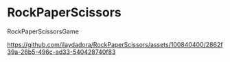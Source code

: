 # RockPaperScissors
 RockPaperScissorsGame

 


https://github.com/ilaydadora/RockPaperScissors/assets/100840400/2862f39a-26b5-496c-ad33-540428740f83

